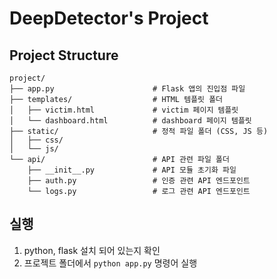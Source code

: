 # DeepDetector's Project

## Project Structure

```text
project/
├── app.py                      # Flask 앱의 진입점 파일
├── templates/                  # HTML 템플릿 폴더
│   ├── victim.html             # victim 페이지 템플릿
│   └── dashboard.html          # dashboard 페이지 템플릿
├── static/                     # 정적 파일 폴더 (CSS, JS 등)
│   ├── css/
│   └── js/
└── api/                        # API 관련 파일 폴더
    ├── __init__.py             # API 모듈 초기화 파일
    ├── auth.py                 # 인증 관련 API 엔드포인트
    └── logs.py                 # 로그 관련 API 엔드포인트
```

## 실행

1. python, flask 설치 되어 있는지 확인
2. 프로젝트 폴더에서 `python app.py` 명령어 실행
